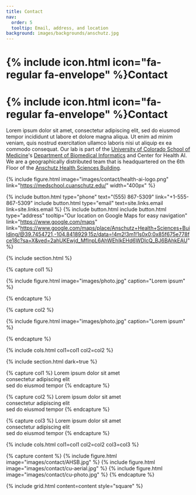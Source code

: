 ```yaml
---
title: Contact
nav:
  order: 5
  tooltip: Email, address, and location
background: images/backgrounds/anschutz.jpg
---
```


# {% include icon.html icon="fa-regular fa-envelope" %}Contact
# {% include icon.html icon="fa-regular fa-envelope" %}Contact

Lorem ipsum dolor sit amet, consectetur adipiscing elit, sed do eiusmod tempor
incididunt ut labore et dolore magna aliqua. Ut enim ad minim veniam, quis
nostrud exercitation ullamco laboris nisi ut aliquip ex ea commodo consequat.
Our lab is part of the [University of Colorado School of Medicine](https://medschool.cuanschutz.edu/)'s [Department of Biomedical Informatics](https://medschool.cuanschutz.edu/dbmi) and Center for Health AI.
We are a geographically distributed team that is headquartered on the 6th Floor of the [Anschutz Health Sciences Building](https://www.ucdenver.edu/about/departments/FacilitiesManagement/FacilitiesProjects/ActiveProjects/Pages/AnschutzHealthSciencesBldg.aspx).

{%
  include figure.html
  image="images/contact/health-ai-logo.png"
  link="https://medschool.cuanschutz.edu/"
  width="400px"
%}

{%
  include button.html
  type="phone"
  text="(555) 867-5309"
  link="+1-555-867-5309"
  include button.html
  type="email"
  text=site.links.email
  link=site.links.email
%}
{%
  include button.html
  include button.html
  type="address"
  tooltip="Our location on Google Maps for easy navigation"
  link="https://www.google.com/maps"
  link="https://www.google.com/maps/place/Anschutz+Health+Sciences+Building/@39.7454721,-104.8418929,15z/data=!4m2!3m1!1s0x0:0x85f675e778fce18c?sa=X&ved=2ahUKEwjd_MfInpL6AhWEhIkEHd6WDIcQ_BJ6BAhkEAU"
%}

{% include section.html %}

{% capture col1 %}

{%
  include figure.html
  image="images/photo.jpg"
  caption="Lorem ipsum"
%}

{% endcapture %}

{% capture col2 %}

{%
  include figure.html
  image="images/photo.jpg"
  caption="Lorem ipsum"
%}

{% endcapture %}

{% include cols.html col1=col1 col2=col2 %}

{% include section.html dark=true %}

{% capture col1 %}
Lorem ipsum dolor sit amet  
consectetur adipiscing elit  
sed do eiusmod tempor
{% endcapture %}

{% capture col2 %}
Lorem ipsum dolor sit amet  
consectetur adipiscing elit  
sed do eiusmod tempor
{% endcapture %}

{% capture col3 %}
Lorem ipsum dolor sit amet  
consectetur adipiscing elit  
sed do eiusmod tempor
{% endcapture %}

{% include cols.html col1=col1 col2=col2 col3=col3 %}

{% capture content %}
{% include figure.html image="images/contact/AHSB.jpg" %}
{% include figure.html image="images/contact/cu-aerial.jpg" %}
{% include figure.html image="images/contact/cu-photo.jpg" %}
{% endcapture %}

{%
  include grid.html
  content=content
  style="square"
%}
